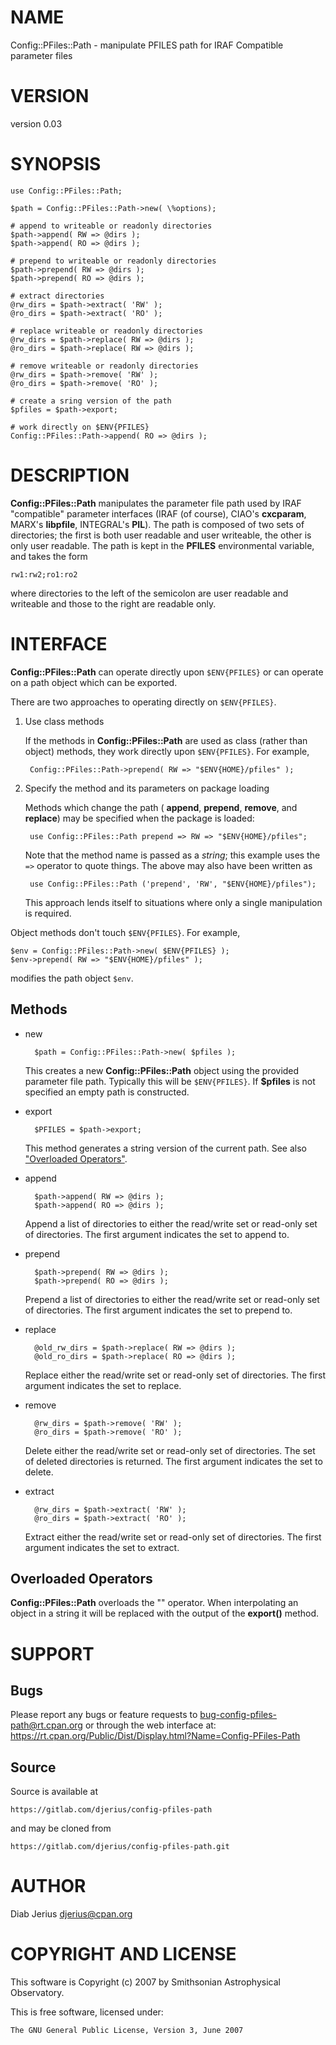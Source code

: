 # NAME

Config::PFiles::Path - manipulate PFILES path for IRAF Compatible parameter files

# VERSION

version 0.03

# SYNOPSIS

    use Config::PFiles::Path;

    $path = Config::PFiles::Path->new( \%options);

    # append to writeable or readonly directories
    $path->append( RW => @dirs );
    $path->append( RO => @dirs );

    # prepend to writeable or readonly directories
    $path->prepend( RW => @dirs );
    $path->prepend( RO => @dirs );

    # extract directories
    @rw_dirs = $path->extract( 'RW' );
    @ro_dirs = $path->extract( 'RO' );

    # replace writeable or readonly directories
    @rw_dirs = $path->replace( RW => @dirs );
    @ro_dirs = $path->replace( RW => @dirs );

    # remove writeable or readonly directories
    @rw_dirs = $path->remove( 'RW' );
    @ro_dirs = $path->remove( 'RO' );

    # create a sring version of the path
    $pfiles = $path->export;

    # work directly on $ENV{PFILES}
    Config::PFiles::Path->append( RO => @dirs );

# DESCRIPTION

**Config::PFiles::Path** manipulates the parameter file path used by
IRAF "compatible" parameter interfaces (IRAF (of course), CIAO's
**cxcparam**, MARX's **libpfile**, INTEGRAL's **PIL**).  The path is
composed of two sets of directories; the first is both user readable
and user writeable, the other is only user readable.  The path is kept
in the **PFILES** environmental variable, and takes the form

    rw1:rw2;ro1:ro2

where directories to the left of the semicolon are user readable and
writeable and those to the right are readable only.

# INTERFACE

**Config::PFiles::Path** can operate directly upon `$ENV{PFILES}` or
can operate on a path object which can be exported.

There are two approaches to operating directly on `$ENV{PFILES}`.

1. Use class methods

    If the methods in **Config::PFiles::Path** are used as class (rather
    than object) methods, they work directly upon `$ENV{PFILES}`.  For example,

        Config::PFiles::Path->prepend( RW => "$ENV{HOME}/pfiles" );

2. Specify the method and its parameters on package loading

    Methods which change the path ( **append**, **prepend**, **remove**, and
    **replace**) may be specified when the package is loaded:

        use Config::PFiles::Path prepend => RW => "$ENV{HOME}/pfiles";

    Note that the method name is passed as a _string_; this example uses
    the `=>` operator to quote things.  The above may also have been
    written as

        use Config::PFiles::Path ('prepend', 'RW', "$ENV{HOME}/pfiles");

    This approach lends itself to situations where only a single manipulation
    is required.

Object methods don't touch `$ENV{PFILES}`.  For example,

    $env = Config::PFiles::Path->new( $ENV{PFILES} );
    $env->prepend( RW => "$ENV{HOME}/pfiles" );

modifies the path object `$env`.

## Methods

- new

        $path = Config::PFiles::Path->new( $pfiles );

    This creates a new **Config::PFiles::Path** object using the provided
    parameter file path.  Typically this will be `$ENV{PFILES}`.  If
    **$pfiles** is not specified an empty path is constructed.

- export

        $PFILES = $path->export;

    This method generates a string version of the current path. See also
    ["Overloaded Operators"](#overloaded-operators).

- append

        $path->append( RW => @dirs );
        $path->append( RO => @dirs );

    Append a list of directories to either the read/write set or read-only
    set of directories.  The first argument indicates the set to append to.

- prepend

        $path->prepend( RW => @dirs );
        $path->prepend( RO => @dirs );

    Prepend a list of directories to either the read/write set or read-only
    set of directories.  The first argument indicates the set to prepend to.

- replace

        @old_rw_dirs = $path->replace( RW => @dirs );
        @old_ro_dirs = $path->replace( RO => @dirs );

    Replace either the read/write set or read-only set of directories.
    The first argument indicates the set to replace.

- remove

        @rw_dirs = $path->remove( 'RW' );
        @ro_dirs = $path->remove( 'RO' );

    Delete either the read/write set or read-only set of directories.  The
    set of deleted directories is returned.  The first argument indicates
    the set to delete.

- extract

        @rw_dirs = $path->extract( 'RW' );
        @ro_dirs = $path->extract( 'RO' );

    Extract either the read/write set or read-only set of directories. The
    first argument indicates the set to extract.

## Overloaded Operators

**Config::PFiles::Path** overloads the "" operator.  When interpolating
an object in a string it will be replaced with the output of the
**export()** method.

# SUPPORT

## Bugs

Please report any bugs or feature requests to bug-config-pfiles-path@rt.cpan.org  or through the web interface at: https://rt.cpan.org/Public/Dist/Display.html?Name=Config-PFiles-Path

## Source

Source is available at

    https://gitlab.com/djerius/config-pfiles-path

and may be cloned from

    https://gitlab.com/djerius/config-pfiles-path.git

# AUTHOR

Diab Jerius <djerius@cpan.org>

# COPYRIGHT AND LICENSE

This software is Copyright (c) 2007 by Smithsonian Astrophysical Observatory.

This is free software, licensed under:

    The GNU General Public License, Version 3, June 2007
